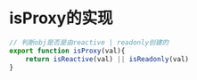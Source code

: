 # isProxy的实现

```ts
// 判断obj是否是由reactive | readonly创建的
export function isProxy(val){
    return isReactive(val) || isReadonly(val)
}
```

